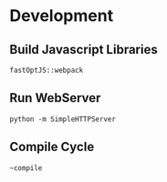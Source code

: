

# Development

## Build Javascript Libraries

```
fastOptJS::webpack
```

## Run WebServer

```
python -m SimpleHTTPServer
```

## Compile Cycle

```
~compile
```
    